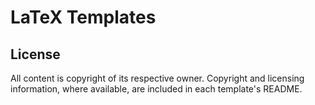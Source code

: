 LaTeX Templates
===============

License
-------

All content is copyright of its respective owner. Copyright and licensing information, where available, are included in each template's README.